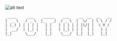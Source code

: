 

![alt text](https://img-webcalypt.ru/storage/memes/31522/20253/xi7QAkx9B2X3LcKWj1Ft5HYeTInnxjG95NJMDl6f3szq9yOxT1nU8eRMW91hkZVIHhSzkSmSo5Kjd3FFn46VRVuBfVbU2JJURUhQOD1JFjVUOkgtHlWw8QaAW2LOhDoP.jpeg)

```
 ____     ___    _____    ___    __  __  __   __
|  _ \   / _ \  |_   _|  / _ \  |  \/  | \ \ / /
| |_) | | | | |   | |   | | | | | |\/| |  \ V / 
|  __/  | |_| |   | |   | |_| | | |  | |   | |  
|_|      \___/    |_|    \___/  |_|  |_|   |_|  
```
<!---
polblack7/polblack7 is a ✨ special ✨ repository because its `README.md` (this file) appears on your GitHub profile.
You can click the Preview link to take a look at your changes.
--->
